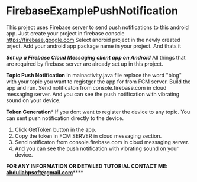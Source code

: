 # FirebaseExamplePushNotification
This project uses Firebase server to send push notifications to this android app.
Just create your project in firebase console https://firebase.google.com
Select android project in the newly created prject.
Add your android app package name in your project.
And thats it

*****Set up a Firebase Cloud Messaging client app on Android*****
All things that are required by firebase server are already set up in this project.

****Topic Push Notification****
In mainactivity.java file replace the word "blog" with your topic you want to registger the app for from FCM server.
Build the app and run.
Send notificaton from console.firebase.com in cloud messaging server.
And you can see the push notification with vibrating sound on your device.


****Token Generation*****
If you dont want to register the device to any topic. You can sent push notification directly to the device.
1. Click GetToken button in the app.
2. Copy the token in FCM SERVER in cloud messaging section.
3. Send notificaton from console.firebase.com in cloud messaging server.
4. And you can see the push notification with vibrating sound on your device.
 


******FOR ANY INFORMATION OR DETAILED TUTORIAL CONTACT ME: abdullahpsoft@gmail.com**********
